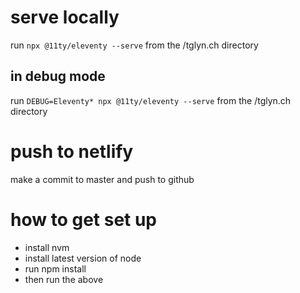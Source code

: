 # serve locally
run `npx @11ty/eleventy --serve` from the /tglyn.ch directory

## in debug mode
run `DEBUG=Eleventy* npx @11ty/eleventy --serve` from the /tglyn.ch directory

# push to netlify
make a commit to master and push to github





# how to get set up
- install nvm
- install latest version of node
- run npm install
- then run the above